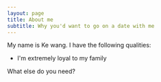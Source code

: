 ```yaml
---
layout: page
title: About me
subtitle: Why you'd want to go on a date with me
---
```


My name is Ke wang. I have the following qualities:

- I'm extremely loyal to my family

What else do you need?
